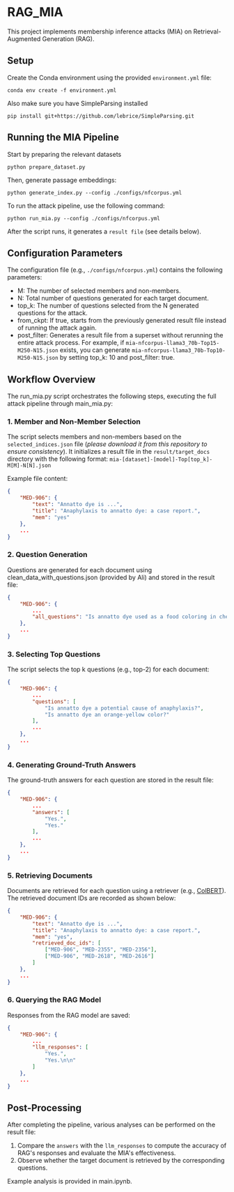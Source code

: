 # RAG_MIA

This project implements membership inference attacks (MIA) on Retrieval-Augmented Generation (RAG).

## Setup

Create the Conda environment using the provided `environment.yml` file:

`conda env create -f environment.yml`

Also make sure you have SimpleParsing installed

`pip install git+https://github.com/lebrice/SimpleParsing.git`

## Running the MIA Pipeline

Start by preparing the relevant datasets

`python prepare_dataset.py`

Then, generate passage embeddings:

`python generate_index.py --config ./configs/nfcorpus.yml`

To run the attack pipeline, use the following command:

`python run_mia.py --config ./configs/nfcorpus.yml`

After the script runs, it generates a `result file` (see details below).

## Configuration Parameters

The configuration file (e.g., `./configs/nfcorpus.yml`) contains the following parameters:

- M: The number of selected members and non-members.
- N: Total number of questions generated for each target document.
- top_k: The number of questions selected from the N generated questions for the attack.
- from_ckpt: If true, starts from the previously generated result file instead of running the attack again.
- post_filter: Generates a result file from a superset without rerunning the entire attack process. For example, if `mia-nfcorpus-llama3_70b-Top15-M250-N15.json` exists, you can generate `mia-nfcorpus-llama3_70b-Top10-M250-N15.json` by setting top_k: 10 and post_filter: true.

## Workflow Overview

The run_mia.py script orchestrates the following steps, executing the full attack pipeline through main_mia.py:

### 1. Member and Non-Member Selection

The script selects members and non-members based on the `selected_indices.json` file (*please download it from this repository to ensure consistency*). It initializes a result file in the `result/target_docs` directory with the following format:
`mia-[dataset]-[model]-Top[top_k]-M[M]-N[N].json`

Example file content:
```json
{
    "MED-906": {
        "text": "Annatto dye is ...",
        "title": "Anaphylaxis to annatto dye: a case report.",
        "mem": "yes"
    },
    ...
}
```


### 2. Question Generation

Questions are generated for each document using clean_data_with_questions.json (provided by Ali) and stored in the result file:

```json
{
    "MED-906": {
        ...
        "all_questions": "Is annatto dye used as a food coloring in cheeses?\nCan annatto dye cause urticaria as an adverse reaction?..."
    },
    ...
}
```

### 3. Selecting Top Questions

The script selects the top k questions (e.g., top-2) for each document:
```json
{
    "MED-906": {
        ...
        "questions": [
            "Is annatto dye a potential cause of anaphylaxis?",
            "Is annatto dye an orange-yellow color?"
        ],
        ...
    },
    ...
}
```
### 4. Generating Ground-Truth Answers
The ground-truth answers for each question are stored in the result file:
```json
{
    "MED-906": {
        ...
        "answers": [
            "Yes.",
            "Yes."
        ],
        ...
    },
    ...
}
```
### 5. Retrieving Documents

Documents are retrieved for each question using a retriever (e.g., [ColBERT](https://github.com/stanford-futuredata/ColBERT)). The retrieved document IDs are recorded as shown below:

```json
{
    "MED-906": {
        "text": "Annatto dye is ...",
        "title": "Anaphylaxis to annatto dye: a case report.",
        "mem": "yes",
        "retrieved_doc_ids": [
            ["MED-906", "MED-2355", "MED-2356"],
            ["MED-906", "MED-2618", "MED-2616"]
        ]
    },
    ...
}
```
### 6. Querying the RAG Model
Responses from the RAG model are saved:
```json
{
    "MED-906": {
        ...
        "llm_responses": [
            "Yes.",
            "Yes.\n\n"
        ]
    },
    ...
}
```

## Post-Processing

After completing the pipeline, various analyses can be performed on the result file:
1. Compare the `answers` with the `llm_responses` to compute the accuracy of RAG's responses and evaluate the MIA's effectiveness.
2. Observe whether the target document is retrieved by the corresponding questions.

Example analysis is provided in main.ipynb.